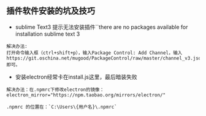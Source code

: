 ## 插件软件安装的坑及技巧

- sublime Text3 提示无法安装插件``there are no packages available for installation sublime text 3
```
解决办法:
打开命令输入框（ctrl+shift+p），输入Package Control: Add Channel，输入
https://git.oschina.net/mugood/PackageControl/raw/master/channel_v3.json 即可。
```

- 安装electron经常卡在install.js这里，最后暗装失败

```
解决办法：在.npmrc下修改electron的镜像：electron_mirror="https://npm.taobao.org/mirrors/electron/"

.npmrc 的位置在：`C:\Users\{用户名}\.npmrc`
```
